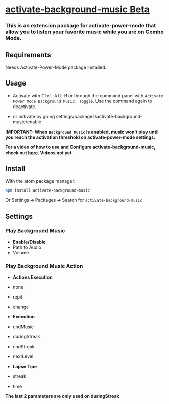 # [activate-background-music Beta](https://github.com/Jerajo/activate-background-music)

### This is an extension package for activate-power-mode that allow you to listen your favorite music while you are on Combo Mode.

## Requirements

Needs Activate-Power-Mode package installed.

## Usage

- Activate with <kbd>Ctrl</kbd>-<kbd>Alt</kbd>-<kbd>M</kbd> or through the command panel with `Activate Power Mode Background Music: Toggle`. Use the command again to deactivate.

- or activate by going settings/packages/activate-background-music/enable

**IMPORTANT: When `Background Music` is enabled, music won't play until you reach the activation threshold on activate-power-mode settings.**

**For a video of how to use and Configure activate-background-music, check out [here](https://www.youtube.com/channel/UCvqT1eT3VYOTPYLetNJ-PIQ). Videos not yet**

## Install

With the atom package manager:
```bash
apm install activate-background-music
```
Or Settings ➔ Packages ➔ Search for `activate-background-music`

## Settings

### Play Background Music

* **Enable/Disable**
* Path to Audio
* Volume

### Play Background Music Action

* **Actions Execution**
* none      
* repit     
* change

* **Execution**
* endMusic
* duringStreak
* endStreak
* nextLevel 

* **Lapse Tipe**
* streak
* time

**The last 2 parameters are only used on duringStreak**
